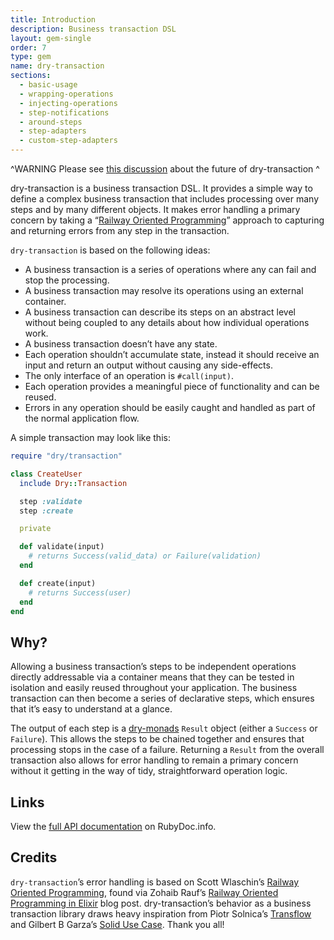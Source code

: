 ```yaml
---
title: Introduction
description: Business transaction DSL
layout: gem-single
order: 7
type: gem
name: dry-transaction
sections:
  - basic-usage
  - wrapping-operations
  - injecting-operations
  - step-notifications
  - around-steps
  - step-adapters
  - custom-step-adapters
---
```


^WARNING
Please see [this discussion](https://github.com/dry-rb/dry-transaction/issues/127) about the future of dry-transaction
^

dry-transaction is a business transaction DSL. It provides a simple way to define a complex business transaction that includes processing over many steps and by many different objects. It makes error handling a primary concern by taking a “[Railway Oriented Programming](http://fsharpforfunandprofit.com/rop/)” approach to capturing and returning errors from any step in the transaction.

`dry-transaction` is based on the following ideas:

- A business transaction is a series of operations where any can fail and stop the processing.
- A business transaction may resolve its operations using an external container.
- A business transaction can describe its steps on an abstract level without being coupled to any details about how individual operations work.
- A business transaction doesn’t have any state.
- Each operation shouldn’t accumulate state, instead it should receive an input and return an output without causing any side-effects.
- The only interface of an operation is `#call(input)`.
- Each operation provides a meaningful piece of functionality and can be reused.
- Errors in any operation should be easily caught and handled as part of the normal application flow.

A simple transaction may look like this:

```ruby
require "dry/transaction"

class CreateUser
  include Dry::Transaction

  step :validate
  step :create

  private

  def validate(input)
    # returns Success(valid_data) or Failure(validation)
  end

  def create(input)
    # returns Success(user)
  end
end
```

## Why?

Allowing a business transaction’s steps to be independent operations directly addressable via a container means that they can be tested in isolation and easily reused throughout your application. The business transaction can then become a series of declarative steps, which ensures that it’s easy to understand at a glance.

The output of each step is a [dry-monads](https://github.com/dry-rb/dry-monads) `Result` object (either a `Success` or `Failure`). This allows the steps to be chained together and ensures that processing stops in the case of a failure. Returning a `Result` from the overall transaction also allows for error handling to remain a primary concern without it getting in the way of tidy, straightforward operation logic.

## Links

View the [full API documentation](http://www.rubydoc.info/github/dry-rb/dry-transaction) on RubyDoc.info.

## Credits

`dry-transaction`’s error handling is based on Scott Wlaschin’s [Railway Oriented Programming](http://fsharpforfunandprofit.com/rop/), found via Zohaib Rauf’s [Railway Oriented Programming in Elixir](http://zohaib.me/railway-programming-pattern-in-elixir/) blog post. dry-transaction’s behavior as a business transaction library draws heavy inspiration from Piotr Solnica’s [Transflow](https://github.com/solnic/transflow) and Gilbert B Garza’s [Solid Use Case](https://github.com/mindeavor/solid_use_case). Thank you all!

